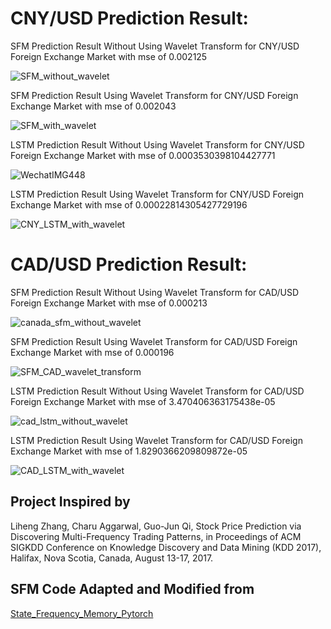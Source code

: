 # CNY/USD Prediction Result:

SFM Prediction Result Without Using Wavelet Transform for CNY/USD Foreign Exchange Market with mse of 0.002125

![SFM_without_wavelet](https://github.com/DanielLiangAjj/quantitative_method_project/assets/100398055/34aa0f02-ad3c-4e0e-80d7-90d19147b32d)

SFM Prediction Result Using Wavelet Transform for CNY/USD Foreign Exchange Market with mse of 0.002043

![SFM_with_wavelet](https://github.com/DanielLiangAjj/quantitative_method_project/assets/100398055/ab838d37-5891-4886-a5e1-b1f620f1845f)

LSTM Prediction Result Without Using Wavelet Transform for CNY/USD Foreign Exchange Market with mse of 0.0003530398104427771

![WechatIMG448](https://github.com/DanielLiangAjj/quantitative_method_project/assets/100398055/df34f53b-2245-4c3d-9c8e-bb0fe38347d5)

LSTM Prediction Result Using Wavelet Transform for CNY/USD Foreign Exchange Market with mse of 0.00022814305427729196

![CNY_LSTM_with_wavelet](https://github.com/DanielLiangAjj/quantitative_method_project/assets/100398055/5f96bd89-ec29-496e-85ab-8bfb1288b21d)

# CAD/USD Prediction Result:

SFM Prediction Result Without Using Wavelet Transform for CAD/USD Foreign Exchange Market with mse of 0.000213

![canada_sfm_without_wavelet](https://github.com/DanielLiangAjj/quantitative_method_project/assets/100398055/3e8c9720-1f8b-492f-b38b-5262687be415)

SFM Prediction Result Using Wavelet Transform for CAD/USD Foreign Exchange Market with mse of 0.000196

![SFM_CAD_wavelet_transform](https://github.com/DanielLiangAjj/quantitative_method_project/assets/100398055/7192c143-3759-4048-9613-80ddd806d601)

LSTM Prediction Result Without Using Wavelet Transform for CAD/USD Foreign Exchange Market with mse of 3.470406363175438e-05

![cad_lstm_without_wavelet](https://github.com/DanielLiangAjj/quantitative_method_project/assets/100398055/07dc8003-4448-4eb4-8f65-927bd357960b)

LSTM Prediction Result Using Wavelet Transform for CAD/USD Foreign Exchange Market with mse of 1.8290366209809872e-05

![CAD_LSTM_with_wavelet](https://github.com/DanielLiangAjj/quantitative_method_project/assets/100398055/3cfae19b-6da0-473f-be86-707a7b27ab0e)

## Project Inspired by 
Liheng Zhang, Charu Aggarwal, Guo-Jun Qi, Stock Price Prediction via Discovering Multi-Frequency Trading Patterns,
    in Proceedings of ACM SIGKDD Conference on Knowledge Discovery and Data Mining (KDD 2017), Halifax, Nova Scotia,
    Canada, August 13-17, 2017.

## SFM Code Adapted and Modified from
[State_Frequency_Memory_Pytorch](https://github.com/yakouyang/State_Frequency_Memory_Pytorch)

    
